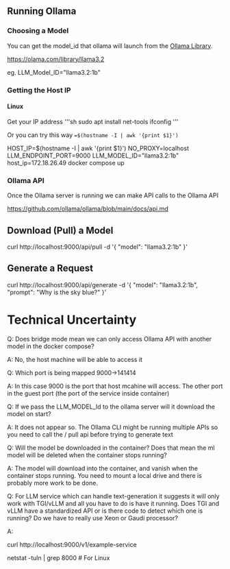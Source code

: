 ## Running Ollama

### Choosing a Model

You can get the model_id that ollama will launch from the [Ollama
Library](https://ollama.com/library).

https://olama.com/library/llama3.2

eg. LLM_Model_ID="llama3.2:1b"

### Getting the Host IP

#### Linux

Get your IP address
'''sh
sudo apt install net-tools
ifconfig
'''

Or you can try this way `=$(hostname -I | awk '{print $1}')`

HOST_IP=$(hostname -I | awk '{print $1}') NO_PROXY=localhost
LLM_ENDPOINT_PORT=9000 LLM_MODEL_ID="llama3.2:1b" host_ip=172.18.26.49 docker compose up

### Ollama API

Once the Ollama server is running we can make API calls to the Ollama API

https://github.com/ollama/ollama/blob/main/docs/api.md

## Download (Pull) a Model

curl http://localhost:9000/api/pull -d '{
  "model": "llama3.2:1b"
}'

## Generate a Request

curl http://localhost:9000/api/generate -d '{
  "model": "llama3.2:1b",
  "prompt": "Why is the sky blue?"
}'

# Technical Uncertainty

Q: Does bridge mode mean we can only access Ollama API with another model in the
docker compose?

A: No, the host machine will be able to access it

Q: Which port is being mapped 9000->141414

A: In this case 9000 is the port that host mcahine will access. The other port in
the guest port (the port of the service inside container)

Q: If we pass the LLM_MODEL_Id to the ollama server will it download the model
on start?

A: It does not appear so. The Ollama CLI might be running multiple APIs so you
need to call the / pull api before trying to generate text

Q: Will the model be downloaded in the container? Does that mean the ml model
will be deleted when the container stops running?

A: The model will download into the container, and vanish when the container stops
running. You need to mount a local drive and there is probably more work to be
done.

Q: For LLM service which can handle text-generation it suggests it will only
work with TGI/vLLM and all you have to do is have it running. Does TGI and vLLM
have a standardized API or is there code to detect which one is running? Do we
have to really use Xeon or Gaudi processor?

A: 

curl http://localhost:9000/v1/example-service

netstat -tuln | grep 8000  # For Linux

